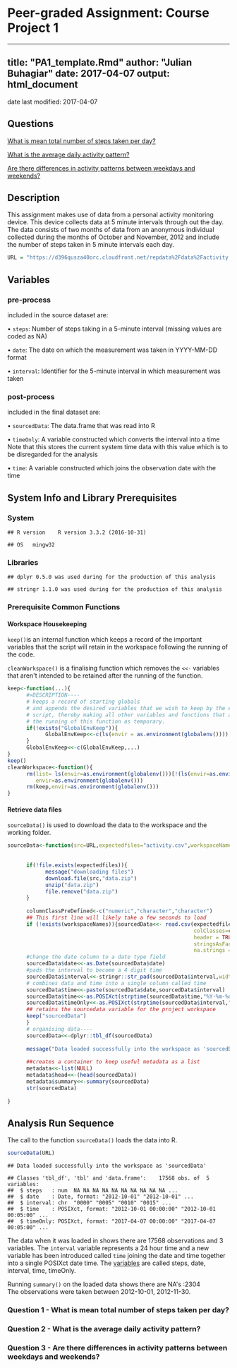 # Peer-graded Assignment: Course Project 1



---
title: "PA1_template.Rmd"
author: "Julian Buhagiar"
date: 2017-04-07
output: html_document
---

date last modified: 2017-04-07 





## Questions

[What is mean total number of steps taken per day?][1]
      
[What is the average daily activity pattern?][2]
      
[Are there differences in activity patterns between weekdays and weekends?][3]


## Description

This assignment makes use of data from a personal activity monitoring device. 
This device collects data at 5 minute intervals through out the day. The data 
consists of two months of data from an anonymous individual collected during 
the months of October and November, 2012 and include the number of steps taken 
in 5 minute intervals each day.

```r
URL = "https://d396qusza40orc.cloudfront.net/repdata%2Fdata%2Factivity.zip"
```

## Variables

### pre-process

included in the source dataset are:

• `steps`: Number of steps taking in a 5-minute interval (missing values are coded as NA)

• `date`: The date on which the measurement was taken in YYYY-MM-DD format

• `interval`: Identifier for the 5-minute interval in which measurement was taken

### post-process
included in the final dataset are:

• `sourcedData`: The data.frame that was read into R

• `timeOnly`: A variable constructed which converts the interval into a time
Note that this stores the current system time data with this value which is to be 
disregarded for the analysis

• `time`: A variable constructed which joins the observation date with the time

## System Info and Library Prerequisites

### System

```
## R version	R version 3.3.2 (2016-10-31)
```

```
## OS	mingw32
```
### Libraries



```
## dplyr 0.5.0 was used during for the production of this analysis
```

```
## stringr 1.1.0 was used during for the production of this analysis
```
### Prerequisite Common Functions

#### Workspace Housekeeping

`keep()`is an internal function which keeps a record of the important variables 
that the script will retain in the workspace following the running of the code.

`cleanWorkspace()` is a finalising function which removes the `<<-` variables that 
aren't intended to be retained after the running of the function.

```r
keep<-function(...){
      #>DESCRIPTION----
      # keeps a record of starting globals
      # and appends the desired variables that we wish to keep by the end of the 
      # script, thereby making all other variables and functions that are made during 
      # the running of this function as temporary.
      if(!exists("GlobalEnvKeep")){
            GlobalEnvKeep<<-c(ls(envir = as.environment(globalenv())))
      }
      GlobalEnvKeep<<-c(GlobalEnvKeep,...)
}
keep() 
cleanWorkspace<-function(){
      rm(list= ls(envir=as.environment(globalenv()))[!(ls(envir=as.environment(globalenv())) %in% GlobalEnvKeep )],
         envir=as.environment(globalenv()))
      rm(keep,envir=as.environment(globalenv()))
}
```

#### Retrieve data files

`sourceData()` is used to download the data to the workspace and the working folder.


```r
sourceData<-function(src=URL,expectedfiles="activity.csv",workspaceNames="sourcedData"){
      
      
      if(!file.exists(expectedfiles)){
            message("downloading files")
            download.file(src,"data.zip")
            unzip("data.zip")
            file.remove("data.zip")
      }
      
      columnClassPreDefined<-c("numeric","character","character")
      ## This first line will likely take a few seconds to load
      if (!exists(workspaceNames)){sourcedData<<- read.csv(expectedfiles,
                                                           colClasses=columnClassPreDefined,
                                                           header = TRUE,
                                                           stringsAsFactors = FALSE,
                                                           na.strings = "NA")
      #change the date column to a date type field
      sourcedData$date<<-as.Date(sourcedData$date)
      #pads the interval to become a 4 digit time
      sourcedData$interval<<-stringr::str_pad(sourcedData$interval,width=4,side="left",pad="0")
      # combines data and time into a single column called time
      sourcedData$time<<-paste(sourcedData$date,sourcedData$interval)
      sourcedData$time<<-as.POSIXct(strptime(sourcedData$time,"%Y-%m-%d %H%M"))
      sourcedData$timeOnly<<-as.POSIXct(strptime(sourcedData$interval,"%H%M"))
      ## retains the sourcedata variable for the project workspace
      keep("sourcedData")
      }
      # organising data----
      sourcedData<<-dplyr::tbl_df(sourcedData)
      
      message("Data loaded successfully into the workspace as 'sourcedData'")
      
      ##creates a container to keep useful metadata as a list
      metadata<<-list(NULL)
      metadata$head<<-(head(sourcedData))
      metadata$summary<<-summary(sourcedData)
      str(sourcedData)
      
}
```

## Analysis Run Sequence

The call to the function `sourceData()` loads the data into R.


```r
sourceData(URL)
```

```
## Data loaded successfully into the workspace as 'sourcedData'
```

```
## Classes 'tbl_df', 'tbl' and 'data.frame':	17568 obs. of  5 variables:
##  $ steps   : num  NA NA NA NA NA NA NA NA NA NA ...
##  $ date    : Date, format: "2012-10-01" "2012-10-01" ...
##  $ interval: chr  "0000" "0005" "0010" "0015" ...
##  $ time    : POSIXct, format: "2012-10-01 00:00:00" "2012-10-01 00:05:00" ...
##  $ timeOnly: POSIXct, format: "2017-04-07 00:00:00" "2017-04-07 00:05:00" ...
```

The data when it was loaded in shows there are 17568 observations 
and 3 variables. The `interval` variable represents a 24 hour time
and a new variable has been introduced called `time` joining the date and time together into a 
single POSIXct date time. The [variables][4] are called steps, date, interval, time, timeOnly.

Running `summary()` on the loaded data shows there are NA's   :2304  
The observations were taken between 2012-10-01, 2012-11-30.

### Question 1 - What is mean total number of steps taken per day?

### Question 2 - What is the average daily activity pattern?

### Question 3 - Are there differences in activity patterns between weekdays and weekends?

[1]: https://github.com/JulesBuh/RepData_PeerAssessment/blob/master/PA1_template.md#question-1---what-is-mean-total-number-of-steps-taken-per-day

[2]: https://github.com/JulesBuh/RepData_PeerAssessment/blob/master/PA1_template.md#question-2---what-is-the-average-daily-activity-pattern

[3]: https://github.com/JulesBuh/RepData_PeerAssessment/blob/master/PA1_template.md#question-3---are-there-differences-in-activity-patterns-between-weekdays-and-weekends

[4]: https://github.com/JulesBuh/RepData_PeerAssessment/blob/master/PA1_template.md#variables

